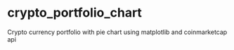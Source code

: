 # crypto_portfolio_chart
Crypto currency portfolio with pie chart using matplotlib and coinmarketcap api
